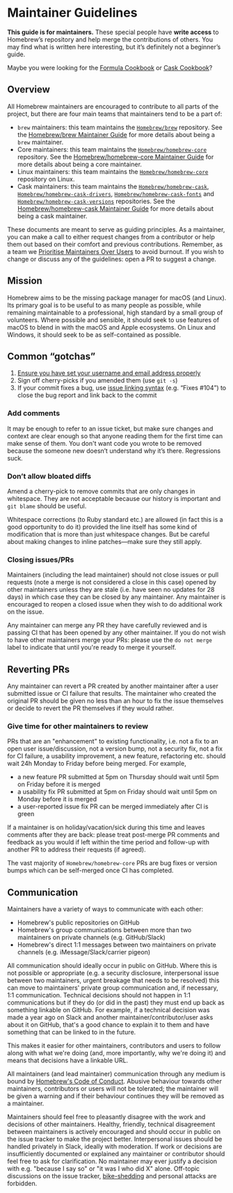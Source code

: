 # Maintainer Guidelines

**This guide is for maintainers.** These special people have **write access** to Homebrew’s repository and help merge the contributions of others. You may find what is written here interesting, but it’s definitely not a beginner’s guide.

Maybe you were looking for the [Formula Cookbook](Formula-Cookbook.md) or [Cask Cookbook](Cask-Cookbook.md)?

## Overview

All Homebrew maintainers are encouraged to contribute to all parts of the project, but there are four main teams that maintainers tend to be a part of:

- `brew` maintainers: this team maintains the [`Homebrew/brew`](https://github.com/Homebrew/brew) repository. See the [Homebrew/brew Maintainer Guide](Homebrew-brew-Maintainer-Guide.md) for more details about being a `brew` maintainer.
- Core maintainers: this team maintains the [`Homebrew/homebrew-core`](https://github.com/Homebrew/homebrew-core) repository. See the [Homebrew/homebrew-core Maintainer Guide](Homebrew-homebrew-core-Maintainer-Guide.md) for more details about being a core maintainer.
- Linux maintainers: this team maintains the [`Homebrew/homebrew-core`](https://github.com/Homebrew/homebrew-core) repository on Linux.
- Cask maintainers: this team maintains the [`Homebrew/homebrew-cask`](https://github.com/Homebrew/homebrew-cask), [`Homebrew/homebrew-cask-drivers`](https://github.com/Homebrew/homebrew-cask-drivers), [`Homebrew/homebrew-cask-fonts`](https://github.com/Homebrew/homebrew-cask-fonts) and [`Homebrew/homebrew-cask-versions`](https://github.com/Homebrew/homebrew-cask-versions) repositories. See the [Homebrew/homebrew-cask Maintainer Guide](Homebrew-homebrew-cask-Maintainer-Guide.md) for more details about being a cask maintainer.

These documents are meant to serve as guiding principles. As a maintainer, you can make a call to either request changes from a contributor or help them out based on their comfort and previous contributions. Remember, as a team we [Prioritise Maintainers Over Users](Maintainers-Avoiding-Burnout.md) to avoid burnout. If you wish to change or discuss any of the guidelines: open a PR to suggest a change.

## Mission

Homebrew aims to be the missing package manager for macOS (and Linux). Its primary goal is to be useful to as many people as possible, while remaining maintainable to a professional, high standard by a small group of volunteers. Where possible and sensible, it should seek to use features of macOS to blend in with the macOS and Apple ecosystems. On Linux and Windows, it should seek to be as self-contained as possible.

## Common “gotchas”

1. [Ensure you have set your username and email address properly](https://help.github.com/articles/setting-your-email-in-git/)
2. Sign off cherry-picks if you amended them (use `git -s`)
3. If your commit fixes a bug, use [issue linking syntax](https://docs.github.com/en/issues/tracking-your-work-with-issues/linking-a-pull-request-to-an-issue) (e.g. “Fixes \#104”) to close the bug report and link back to the commit

### Add comments

It may be enough to refer to an issue ticket, but make sure changes and context are clear enough so that anyone reading them for the first time can make sense of them. You don't want code you wrote to be removed because the someone new doesn’t understand why it’s there. Regressions suck.

### Don’t allow bloated diffs

Amend a cherry-pick to remove commits that are only changes in whitespace. They are not acceptable because our history is important and `git blame` should be useful.

Whitespace corrections (to Ruby standard etc.) are allowed (in fact this is a good opportunity to do it) provided the line itself has some kind of modification that is more than just whitespace changes. But be careful about making changes to inline patches—make sure they still apply.

### Closing issues/PRs

Maintainers (including the lead maintainer) should not close issues or pull requests (note a merge is not considered a close in this case) opened by other maintainers unless they are stale (i.e. have seen no updates for 28 days) in which case they can be closed by any maintainer. Any maintainer is encouraged to reopen a closed issue when they wish to do additional work on the issue.

Any maintainer can merge any PR they have carefully reviewed and is passing CI that has been opened by any other maintainer. If you do not wish to have other maintainers merge your PRs: please use the `do not merge` label to indicate that until you're ready to merge it yourself.

## Reverting PRs

Any maintainer can revert a PR created by another maintainer after a user submitted issue or CI failure that results. The maintainer who created the original PR should be given no less than an hour to fix the issue themselves or decide to revert the PR themselves if they would rather.

### Give time for other maintainers to review

PRs that are an "enhancement" to existing functionality, i.e. not a fix to an open user issue/discussion, not a version bump, not a security fix, not a fix for CI failure, a usability improvement, a new feature, refactoring etc. should wait 24h Monday to Friday before being merged. For example,

- a new feature PR submitted at 5pm on Thursday should wait until 5pm on Friday before it is merged
- a usability fix PR submitted at 5pm on Friday should wait until 5pm on Monday before it is merged
- a user-reported issue fix PR can be merged immediately after CI is green

If a maintainer is on holiday/vacation/sick during this time and leaves comments after they are back: please treat post-merge PR comments and feedback as you would if left within the time period and follow-up with another PR to address their requests (if agreed).

The vast majority of `Homebrew/homebrew-core` PRs are bug fixes or version bumps which can be self-merged once CI has completed.

## Communication

Maintainers have a variety of ways to communicate with each other:

- Homebrew's public repositories on GitHub
- Homebrew's group communications between more than two maintainers on private channels (e.g. GitHub/Slack)
- Homebrew's direct 1:1 messages between two maintainers on private channels (e.g. iMessage/Slack/carrier pigeon)

All communication should ideally occur in public on GitHub. Where this is not possible or appropriate (e.g. a security disclosure, interpersonal issue between two maintainers, urgent breakage that needs to be resolved) this can move to maintainers' private group communication and, if necessary, 1:1 communication. Technical decisions should not happen in 1:1 communications but if they do (or did in the past) they must end up back as something linkable on GitHub. For example, if a technical decision was made a year ago on Slack and another maintainer/contributor/user asks about it on GitHub, that's a good chance to explain it to them and have something that can be linked to in the future.

This makes it easier for other maintainers, contributors and users to follow along with what we're doing (and, more importantly, why we're doing it) and means that decisions have a linkable URL.

All maintainers (and lead maintainer) communication through any medium is bound by [Homebrew's Code of Conduct](https://github.com/Homebrew/.github/blob/HEAD/CODE_OF_CONDUCT.md#code-of-conduct). Abusive behaviour towards other maintainers, contributors or users will not be tolerated; the maintainer will be given a warning and if their behaviour continues they will be removed as a maintainer.

Maintainers should feel free to pleasantly disagree with the work and decisions of other maintainers. Healthy, friendly, technical disagreement between maintainers is actively encouraged and should occur in public on the issue tracker to make the project better. Interpersonal issues should be handled privately in Slack, ideally with moderation. If work or decisions are insufficiently documented or explained any maintainer or contributor should feel free to ask for clarification. No maintainer may ever justify a decision with e.g. "because I say so" or "it was I who did X" alone. Off-topic discussions on the issue tracker, [bike-shedding](https://en.wikipedia.org/wiki/Law_of_triviality) and personal attacks are forbidden.
